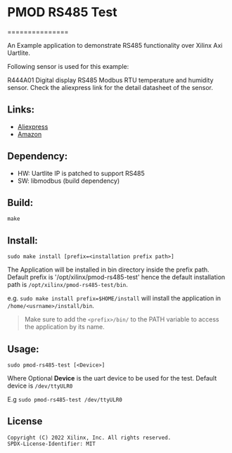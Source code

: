 # PMOD RS485 Test
===============

An Example application to demonstrate RS485 functionality over Xilinx Axi Uartlite.

Following sensor is used for this example:

R444A01 Digital display RS485 Modbus RTU temperature and humidity sensor.
Check the aliexpress link for the detail datasheet of the sensor.

## Links:
- [Aliexpress](https://www.aliexpress.com/item/33054683552.html)
- [Amazon](https://www.amazon.com/Temperature-Humidity-Sensor-Display-Modbus/dp/B078NRYBVZ)

## Dependency:
- HW: Uartlite IP is patched to support RS485
- SW: libmodbus (build dependency)

## Build:

`make`

## Install:

`sudo make install [prefix=<installation prefix path>]`

The Application will be installed in bin directory inside the prefix path.
Default prefix is '/opt/xilinx/pmod-rs485-test' hence the default installation path is `/opt/xilinx/pmod-rs485-test/bin`.

e.g. `sudo make install prefix=$HOME/install` will install the application in `/home/<usrname>/install/bin`.

> Make sure to add the `<prefix>/bin/` to the PATH variable to access the application by its name.

## Usage:

`sudo pmod-rs485-test [<Device>]`

Where Optional __**Device**__ is the uart device to be used for the test.
Default device is `/dev/ttyULR0`

E.g
`sudo pmod-rs485-test /dev/ttyULR0`

## License

```
Copyright (C) 2022 Xilinx, Inc. All rights reserved.
SPDX-License-Identifier: MIT
```
